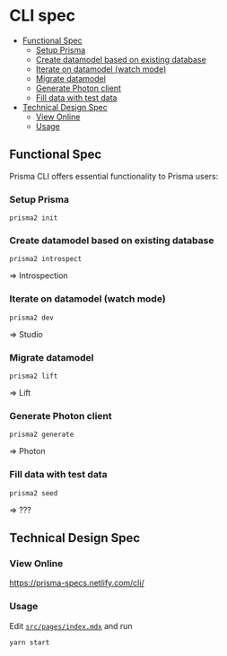 # CLI spec

<!-- START doctoc generated TOC please keep comment here to allow auto update -->
<!-- DON'T EDIT THIS SECTION, INSTEAD RE-RUN doctoc TO UPDATE -->


- [Functional Spec](#functional-spec)
  - [Setup Prisma](#setup-prisma)
  - [Create datamodel based on existing database](#create-datamodel-based-on-existing-database)
  - [Iterate on datamodel (watch mode)](#iterate-on-datamodel-watch-mode)
  - [Migrate datamodel](#migrate-datamodel)
  - [Generate Photon client](#generate-photon-client)
  - [Fill data with test data](#fill-data-with-test-data)
- [Technical Design Spec](#technical-design-spec)
  - [View Online](#view-online)
  - [Usage](#usage)

<!-- END doctoc generated TOC please keep comment here to allow auto update -->

## Functional Spec

Prisma CLI offers essential functionality to Prisma users:

### Setup Prisma

`prisma2 init`

### Create datamodel based on existing database 

`prisma2 introspect`

=> Introspection

### Iterate on datamodel (watch mode)

`prisma2 dev`

=> Studio

### Migrate datamodel 

`prisma2 lift`

=> Lift

### Generate Photon client 

`prisma2 generate`

=> Photon

### Fill data with test data 

`prisma2 seed`

=> ???



## Technical Design Spec

### View Online

https://prisma-specs.netlify.com/cli/

### Usage

Edit [`src/pages/index.mdx`](src/pages/index.mdx) and run

```
yarn start
```
